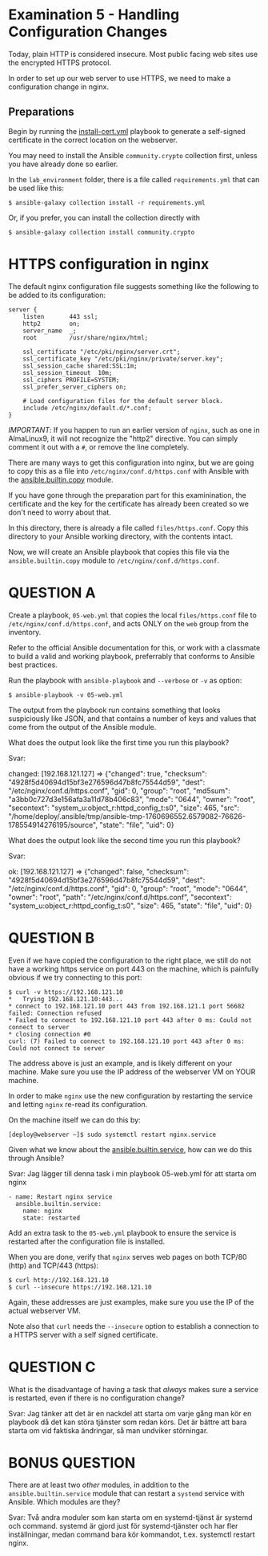 # Examination 5 - Handling Configuration Changes

Today, plain HTTP is considered insecure. Most public facing web sites use the encrypted HTTPS
protocol.

In order to set up our web server to use HTTPS, we need to make a configuration change in nginx.

## Preparations

Begin by running the [install-cert.yml](install-cert.yml) playbook to generate a self-signed certificate
in the correct location on the webserver.

You may need to install the Ansible `community.crypto` collection first, unless you have
already done so earlier.

In the `lab_environment` folder, there is a file called `requirements.yml` that can be used like this:

    $ ansible-galaxy collection install -r requirements.yml

Or, if you prefer, you can install the collection directly with

    $ ansible-galaxy collection install community.crypto

# HTTPS configuration in nginx

The default nginx configuration file suggests something like the following to be added to its
configuration:

    server {
        listen       443 ssl;
        http2        on;
        server_name  _;
        root         /usr/share/nginx/html;

        ssl_certificate "/etc/pki/nginx/server.crt";
        ssl_certificate_key "/etc/pki/nginx/private/server.key";
        ssl_session_cache shared:SSL:1m;
        ssl_session_timeout  10m;
        ssl_ciphers PROFILE=SYSTEM;
        ssl_prefer_server_ciphers on;

        # Load configuration files for the default server block.
        include /etc/nginx/default.d/*.conf;
    }

*IMPORTANT*: If you happen to run an earlier version of
`nginx`, such as one in AlmaLinux9, it will not recognize
the "http2" directive. You can simply comment it out with
a `#`, or remove the line completely.

There are many ways to get this configuration into nginx, but we are going to copy
this as a file into `/etc/nginx/conf.d/https.conf` with Ansible with the
[ansible.builtin.copy](https://docs.ansible.com/ansible/latest/collections/ansible/builtin/copy_module.html)
module.

If you have gone through the preparation part for this examinination, the certificate and the key for the
certificate has already been created so we don't need to worry about that.

In this directory, there is already a file called `files/https.conf`. Copy this directory to your Ansible
working directory, with the contents intact.

Now, we will create an Ansible playbook that copies this file via the `ansible.builtin.copy` module
to `/etc/nginx/conf.d/https.conf`.

# QUESTION A

Create a playbook, `05-web.yml` that copies the local `files/https.conf` file to `/etc/nginx/conf.d/https.conf`,
and acts ONLY on the `web` group from the inventory.

Refer to the official Ansible documentation for this, or work with a classmate to
build a valid and working playbook, preferrably that conforms to Ansible best practices.

Run the playbook with `ansible-playbook` and `--verbose` or `-v` as option:

    $ ansible-playbook -v 05-web.yml

The output from the playbook run contains something that looks suspiciously like JSON, and that contains
a number of keys and values that come from the output of the Ansible module.

What does the output look like the first time you run this playbook?

Svar: 

changed: [192.168.121.127] => {"changed": true, "checksum": "4928f5d40694d15bf3e276596d47b8fc75544d59", "dest": "/etc/nginx/conf.d/https.conf", "gid": 0, "group": "root", "md5sum": "a3bb0c727d3e156afa3a11d78b406c83", "mode": "0644", "owner": "root", "secontext": "system_u:object_r:httpd_config_t:s0", "size": 465, "src": "/home/deploy/.ansible/tmp/ansible-tmp-1760696552.6579082-76626-178554914276195/source", "state": "file", "uid": 0}


What does the output look like the second time you run this playbook?

Svar:

ok: [192.168.121.127] => {"changed": false, "checksum": "4928f5d40694d15bf3e276596d47b8fc75544d59", "dest": "/etc/nginx/conf.d/https.conf", "gid": 0, "group": "root", "mode": "0644", "owner": "root", "path": "/etc/nginx/conf.d/https.conf", "secontext": "system_u:object_r:httpd_config_t:s0", "size": 465, "state": "file", "uid": 0}


# QUESTION B

Even if we have copied the configuration to the right place, we still do not have a working https service
on port 443 on the machine, which is painfully obvious if we try connecting to this port:

    $ curl -v https://192.168.121.10
    *   Trying 192.168.121.10:443...
    * connect to 192.168.121.10 port 443 from 192.168.121.1 port 56682 failed: Connection refused
    * Failed to connect to 192.168.121.10 port 443 after 0 ms: Could not connect to server
    * closing connection #0
    curl: (7) Failed to connect to 192.168.121.10 port 443 after 0 ms: Could not connect to server

The address above is just an example, and is likely different on your machine. Make sure you use the IP address
of the webserver VM on YOUR machine.

In order to make `nginx` use the new configuration by restarting the service and letting `nginx` re-read
its configuration.

On the machine itself we can do this by:

    [deploy@webserver ~]$ sudo systemctl restart nginx.service

Given what we know about the [ansible.builtin.service](https://docs.ansible.com/ansible/latest/collections/ansible/builtin/service_module.html),
how can we do this through Ansible?

Svar: Jag lägger till denna task i min playbook 05-web.yml för att starta om nginx

    - name: Restart nginx service
      ansible.builtin.service:
        name: nginx
        state: restarted

Add an extra task to the `05-web.yml` playbook to ensure the service is restarted after the configuration
file is installed.

When you are done, verify that `nginx` serves web pages on both TCP/80 (http) and TCP/443 (https):

    $ curl http://192.168.121.10
    $ curl --insecure https://192.168.121.10

Again, these addresses are just examples, make sure you use the IP of the actual webserver VM.

Note also that `curl` needs the `--insecure` option to establish a connection to a HTTPS server with
a self signed certificate.

# QUESTION C

What is the disadvantage of having a task that _always_ makes sure a service is restarted, even if there is
no configuration change?

Svar: Jag tänker att det är en nackdel att starta om varje gång man kör en playbook då det kan störa tjänster som redan körs. Det är bättre att bara starta om vid faktiska ändringar, så man undviker störningar.  

# BONUS QUESTION

There are at least two _other_ modules, in addition to the `ansible.builtin.service` module that can restart
a `systemd` service with Ansible. Which modules are they?

Svar: Två andra moduler som kan starta om en systemd-tjänst är systemd och command. systemd är gjord just för systemd-tjänster och har fler inställningar, medan command bara kör kommandot, t.ex. systemctl restart nginx.